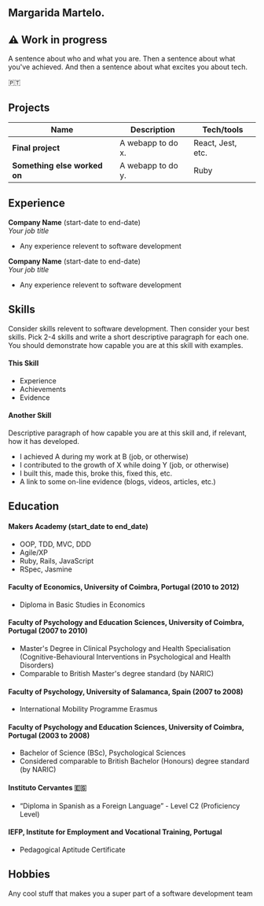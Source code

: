 ## Margarida Martelo.                  
## :warning: Work in progress

A sentence about who and what you are. Then a sentence about what you've achieved. And then a sentence about what excites you about tech.

:portugal:


## Projects

| Name                         | Description       | Tech/tools        |
| ---------------------------- | ----------------- | ----------------- |
| **Final project**            | A webapp to do x. | React, Jest, etc. |
| **Something else worked on** | A webapp to do y. | Ruby              |

## Experience

**Company Name** (start-date to end-date)  
_Your job title_

- Any experience relevent to software development

**Company Name** (start-date to end-date)  
_Your job title_

- Any experience relevent to software development

## Skills

Consider skills relevent to software development. Then consider your best skills. Pick 2-4 skills and write a short descriptive paragraph for each one. You should demonstrate how capable you are at this skill with examples.

#### This Skill

- Experience
- Achievements
- Evidence

#### Another Skill

Descriptive paragraph of how capable you are at this skill and, if relevant, how it has developed.

- I achieved A during my work at B (job, or otherwise)
- I contributed to the growth of X while doing Y (job, or otherwise)
- I built this, made this, broke this, fixed this, etc.
- A link to some on-line evidence (blogs, videos, articles, etc.)

## Education

#### Makers Academy (start_date to end_date)

- OOP, TDD, MVC, DDD
- Agile/XP
- Ruby, Rails, JavaScript
- RSpec, Jasmine

#### Faculty of Economics, University of Coimbra, Portugal (2010 to 2012)

- Diploma in Basic Studies in Economics


#### Faculty of Psychology and Education Sciences, University of Coimbra, Portugal (2007 to 2010)

- Master's Degree in Clinical Psychology and Health Specialisation
  (Cognitive-Behavioural Interventions in Psychological and Health Disorders)
- Comparable to British Master's degree standard (by NARIC)


#### Faculty of Psychology, University of Salamanca, Spain (2007 to 2008)

- International Mobility Programme Erasmus


#### Faculty of Psychology and Education Sciences, University of Coimbra, Portugal (2003 to 2008)

- Bachelor of Science (BSc), Psychological Sciences
- Considered comparable to British Bachelor (Honours) degree standard (by NARIC)

#### Instituto Cervantes :es:

- “Diploma in Spanish as a Foreign Language” - Level C2 (Proficiency Level)

#### IEFP, Institute for Employment and Vocational Training, Portugal

- Pedagogical Aptitude Certificate


## Hobbies

Any cool stuff that makes you a super part of a software development team
